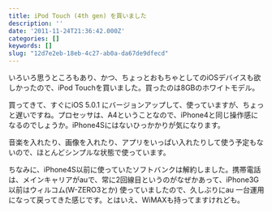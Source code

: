 ```yaml
---
title: iPod Touch (4th gen) を買いました
description: ''
date: '2011-11-24T21:36:42.000Z'
categories: []
keywords: []
slug: "12d7e2eb-18eb-4c27-ab0a-da67de9dfecd"
---
```

いろいろ思うところもあり、かつ、ちょっとおもちゃとしてのiOSデバイスも欲しかったので、iPod Touchを買いました。買ったのは8GBのホワイトモデル。

買ってきて、すぐにiOS 5.0.1 にバージョンアップして、使っていますが、ちょっと遅いですね。プロセッサは、A4ということなので、iPhone4と同じ操作感になるのでしょうか。iPhone4Sにはないひっかかりが気になります。

音楽を入れたり、画像を入れたり、アプリをいっぱい入れたりして使う予定もないので、ほとんどシンプルな状態で使っています。

ちなみに、iPhone4S以前に使っていたソフトバンクは解約しました。携帯電話は、メインキャリアがauで、常に2回線目というのがなぜかあって、iPhone3G以前はウィルコム(W-ZERO3とか) 使っていましたので、久しぶりにau 一台運用になって戻ってきた感じです。とはいえ、WiMAXも持ってますけれども。